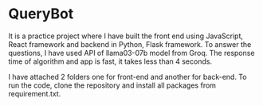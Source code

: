 # QueryBot

It is a practice project where I have built the front end using JavaScript, React framework and backend in Python, Flask framework. To answer the questions, I have used API of llama03-07b model from Groq. The response time of algorithm and app is fast, it takes less than 4 seconds.

I have attached 2 folders one for front-end and another for back-end. To run the code, clone the repository and install all packages from requirement.txt.

